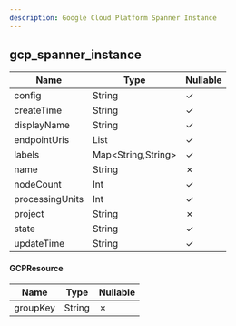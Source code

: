 ```yaml
---
description: Google Cloud Platform Spanner Instance
---
```

gcp_spanner_instance
--------------------

| **Name**        | **Type**           | **Nullable** |
| --------------- | ------------------ | ------------ |
| config          | String             | &check;      |
| createTime      | String             | &check;      |
| displayName     | String             | &check;      |
| endpointUris    | List<String>       | &check;      |
| labels          | Map<String,String> | &check;      |
| name            | String             | &cross;      |
| nodeCount       | Int                | &check;      |
| processingUnits | Int                | &check;      |
| project         | String             | &cross;      |
| state           | String             | &check;      |
| updateTime      | String             | &check;      |

#### GCPResource
| **Name** | **Type** | **Nullable** |
| -------- | -------- | ------------ |
| groupKey | String   | &cross;      |
